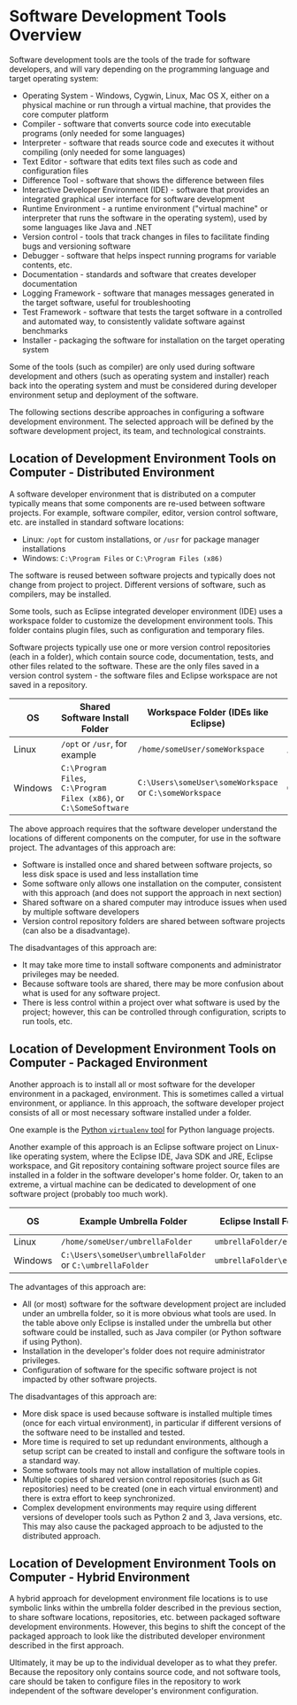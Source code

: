 # Software Development Tools Overview

Software development tools are the tools of the trade for software developers,
and will vary depending on the programming language and target operating system:

* Operating System - Windows, Cygwin, Linux, Mac OS X, either on a physical machine or run through a virtual machine, that provides the core computer platform
* Compiler - software that converts source code into executable programs (only needed for some languages)
* Interpreter - software that reads source code and executes it without compiling (only needed for some languages)
* Text Editor - software that edits text files such as code and configuration files
* Difference Tool - software that shows the difference between files
* Interactive Developer Environment (IDE) - software that provides an integrated graphical user interface for software development
* Runtime Environment - a runtime environment ("virtual machine" or interpreter that runs the software in the operating system),
used by some languages like Java and .NET
* Version control - tools that track changes in files to facilitate finding bugs and versioning software
* Debugger - software that helps inspect running programs for variable contents, etc.
* Documentation - standards and software that creates developer documentation
* Logging Framework - software that manages messages generated in the target software, useful for troubleshooting
* Test Framework - software that tests the target software in a controlled and automated way, to consistently validate software against benchmarks
* Installer - packaging the software for installation on the target operating system

Some of the tools (such as compiler) are only used during software development and others
(such as operating system and installer) reach back into the operating system
and must be considered during developer environment setup and deployment of the software.

The following sections describe approaches in configuring a software development environment.
The selected approach will be defined by the software development project, its team, and technological constraints.

## Location of Development Environment Tools on Computer - Distributed Environment

A software developer environment that is distributed on a computer typically means that some components are re-used between
software projects.  For example, software compiler, editor, version control software, etc. are installed in standard software locations:

* Linux:  `/opt` for custom installations, or `/usr` for package manager installations
* Windows:  `C:\Program Files` or `C:\Program Files (x86)`

The software is reused between software projects and typically does not change from project to project.
Different versions of software, such as compilers, may be installed.

Some tools, such as Eclipse integrated developer environment (IDE) uses a workspace folder to customize the development environment tools.
This folder contains plugin files, such as configuration and temporary files.

Software projects typically use one or more version control repositories (each in a folder),
which contain source code, documentation, tests, and other files related to the software.
These are the only files saved in a version control system - the software files and Eclipse workspace are not saved in a repository.

| OS     | Shared Software Install Folder | Workspace Folder (IDEs like Eclipse) | Software Project Files (repository folder) |
| ------ | --------------------- | ------------------------------------ | ------------------------------------------ |
| Linux  | `/opt` or `/usr`, for example | `/home/someUser/someWorkspace` | `/home/someUser/someRepo` |
| Windows| `C:\Program Files`, `C:\Program Filex (x86)`,  or `C:\SomeSoftware` | `C:\Users\someUser\someWorkspace` or `C:\someWorkspace` | `C:\Users\someUser\someRepo` |

The above approach requires that the software developer understand the locations of different components on the computer,
for use in the software project.  The advantages of this approach are:

* Software is installed once and shared between software projects, so less disk space is used and less installation time
* Some software only allows one installation on the computer, consistent with this approach
(and does not support the approach in next section)
* Shared software on a shared computer may introduce issues when used by multiple software developers
* Version control repository folders are shared between software projects (can also be a disadvantage).

The disadvantages of this approach are:

* It may take more time to install software components and administrator privileges may be needed.
* Because software tools are shared, there may be more confusion about what is used for any software project.
* There is less control within a project over what software is used by the project;
however, this can be controlled through configuration, scripts to run tools, etc.

## Location of Development Environment Tools on Computer - Packaged Environment

Another approach is to install all or most software for the developer environment in a packaged, environment.
This is sometimes called a virtual environment, or appliance.
In this approach, the software developer project consists of all or most necessary software installed under a folder.

One example is the
[Python `virtualenv` tool](https://virtualenv.pypa.io/en/stable/) for Python language projects.

Another example of this approach is an Eclipse software project on Linux-like operating system, where the Eclipse IDE,
Java SDK and JRE, Eclipse workspace, and Git repository containing software project source files are installed in a folder in the
software developer's home folder.
Or, taken to an extreme, a virtual machine can be dedicated to development of one software project (probably too much work).

| OS     | Example Umbrella Folder         | Eclipse Install Folder | Workspace Folder (IDEs like Eclipse) | Software Project Files (repository folder) |
| ------ | ------------------------------- | ----------------------- | ------------------------------------ | ------------------------------------------ |
| Linux  | `/home/someUser/umbrellaFolder` | `umbrellaFolder/eclipse` | `umbrellaFolder/someWorkspace` | `umbrellaFolder/someRepo` |
| Windows| `C:\Users\someUser\umbrellaFolder` or `C:\umbrellaFolder` | `umbrellaFolder\eclipse` | `umbrellaFolder\someWorkspace` | `umbrellaFolder\someRepo` |

The advantages of this approach are:

* All (or most) software for the software development project are included under an umbrella folder,
so it is more obvious what tools are used.
In the table above only Eclipse is installed under the umbrella but other software could be installed, such as Java compiler (or Python software if using Python).
* Installation in the developer's folder does not require administrator privileges.
* Configuration of software for the specific software project is not impacted by other software projects.

The disadvantages of this approach are:

* More disk space is used because software is installed multiple times (once for each virtual environment),
in particular if different versions of the software need to be installed and tested.
* More time is required to set up redundant environments, although a setup script can be created to install and configure the software tools in a standard way.
* Some software tools may not allow installation of multiple copies.
* Multiple copies of shared version control repositories (such as Git repositories) need to be created (one in each virtual environment) and there is extra effort to keep synchronized.
* Complex development environments may require using different versions of developer tools such as Python 2 and 3, Java versions, etc.
This may also cause the packaged approach to be adjusted to the distributed approach.

## Location of Development Environment Tools on Computer - Hybrid Environment

A hybrid approach for development environment file locations is to use symbolic links within the umbrella folder described in the previous section,
to share software locations, repositories, etc. between packaged software development environments.
However, this begins to shift the concept of the packaged approach to look like the distributed developer environment described in the first approach.

Ultimately, it may be up to the individual developer as to what they prefer.
Because the repository only contains source code, and not software tools, care should be taken to configure files in the repository to work
independent of the software developer's environment configuration.
